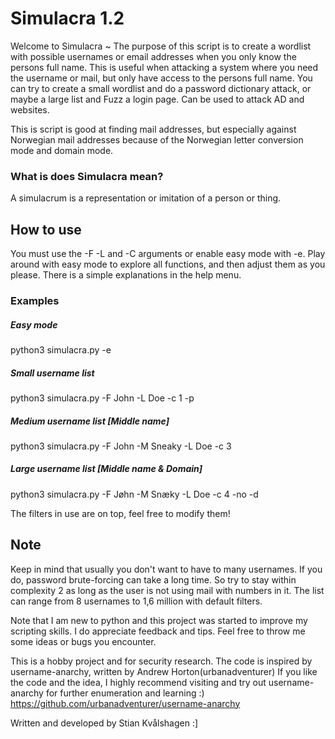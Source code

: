 # Simulacra 1.2
Welcome to Simulacra ~
The purpose of this script is to create a wordlist with possible usernames or email addresses when you only know the persons full name.
This is useful when attacking a system where you need the username or mail, but only have access to the persons full name.
You can try to create a small wordlist and do a password dictionary attack, or maybe a large list and Fuzz a login page.
Can be used to attack AD and websites.

This is script is good at finding mail addresses, but especially against Norwegian mail addresses because of the Norwegian letter conversion mode and domain mode.

### What is does Simulacra mean?
A simulacrum is a representation or imitation of a person or thing.
## How to use
You must use the -F -L and -C arguments or enable easy mode with -e.
Play around with easy mode to explore all functions, and then adjust them as you please.
There is a simple explanations in the help menu.

### Examples
##### Easy mode
python3 simulacra.py -e
##### Small username list
python3 simulacra.py -F John -L Doe -c 1 -p
##### Medium username list [Middle name]
python3 simulacra.py -F John -M Sneaky -L Doe -c 3
##### Large username list [Middle name & Domain]
python3 simulacra.py -F Jøhn -M Snæky -L Doe -c 4 -no -d


The filters in use are on top, feel free to modify them!
## Note
Keep in mind that usually you don't want to have to many usernames.
If you do, password brute-forcing can take a long time. So try to stay within complexity 2 as long as the user is not using mail with numbers in it.
The list can range from 8 usernames to 1,6 million with default filters.

Note that I am new to python and this project was started to improve my scripting skills.
I do appreciate feedback and tips. Feel free to throw me some ideas or bugs you encounter.

This is a hobby project and for security research.
The code is inspired by username-anarchy, written by Andrew Horton(urbanadventurer)
If you like the code and the idea, I highly recommend visiting and try out username-anarchy for further enumeration and learning :)
https://github.com/urbanadventurer/username-anarchy

Written and developed by Stian Kvålshagen :]
